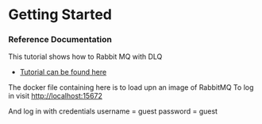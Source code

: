 # Getting Started

### Reference Documentation
This tutorial shows how to Rabbit MQ with DLQ

* [Tutorial can be found here](https://sivalabs.in/2018/02/springboot-messaging-rabbitmq/)

The docker file containing here is to load upn an image of RabbitMQ
To log in visit [http://localhost:15672](http://localhost:15672)

And log in with credentials
    username = guest
    password = guest
    
